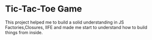 # Tic-Tac-Toe Game
 This project helped me to build a solid understanding in JS Factories,Closures, IIFE and made me start to understand how to build things from inside.
